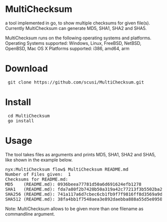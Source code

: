 MultiChecksum
=============

a tool implemented in go, to show multiple checksums for given file(s).
Currently MultiChecksum can generate MD5, SHA1, SHA2 and SHA5.

MultiChecksum runs on the following operating systems and platforms.
Operating Systems supported: Windows, Linux, FreeBSD, NetBSD, OpenBSD, Mac OS X
Platforms supported: i386, amd64, arm 

Download
========

<pre>
 git clone https://github.com/scusi/MultiChecksum.git
</pre>

Install
=======

<pre>
 cd MultiChecksum
 go install
</pre>
Usage
=====

The tool takes files as arguments and prints MD5, SHA1, SHA2 and SHA5, like shown in the example below.

<pre>
nyx:MultiChecksum flow$ MultiChecksum README.md 
Number of Files given:  1
Checksums for README.md:
MD5    (README.md): 0936beea77781d50a6d691624efb1278
SHA1   (README.md): fda7a80f2b7420b50a319a42c77213f3b5502ba2
SHA256 (README.md): 741a117a6d7cbec6cb1fb9f7f9816ff8d3569a9de7a81cab24dd73f4a4e52cb9
SHA512 (README.md): 38fa4bb1f7548aea3e892daebba888a55d5e0950f29ee92c80b6f222551ad150865a29e55490b894258f1f713d57e12d93f04eb17ef3a784560d6fea78e4da1f
</pre>

Note: MultiChecksum allows to be given more than one filename as commandline argument.
